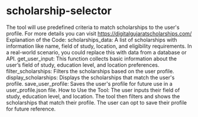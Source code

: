 # scholarship-selector
The tool will use predefined criteria to match scholarships to the user's profile. For more details you can visit https://digitalgujaratscholarships.com/
Explanation of the Code:
scholarships_data: A list of scholarships with information like name, field of study, location, and eligibility requirements. In a real-world scenario, you could replace this with data from a database or API.
get_user_input: This function collects basic information about the user’s field of study, education level, and location preferences.
filter_scholarships: Filters the scholarships based on the user profile.
display_scholarships: Displays the scholarships that match the user's profile.
save_user_profile: Saves the user's profile for future use in a user_profile.json file.
How to Use the Tool:
The user inputs their field of study, education level, and location.
The tool then filters and shows the scholarships that match their profile.
The user can opt to save their profile for future reference.
